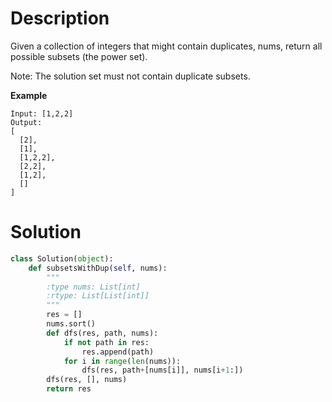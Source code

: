 # Description

Given a collection of integers that might contain duplicates, nums, return all possible subsets (the power set).

Note: The solution set must not contain duplicate subsets.

**Example**

```
Input: [1,2,2]
Output:
[
  [2],
  [1],
  [1,2,2],
  [2,2],
  [1,2],
  []
]
```

# Solution

```python
class Solution(object):
    def subsetsWithDup(self, nums):
        """
        :type nums: List[int]
        :rtype: List[List[int]]
        """
        res = []
        nums.sort()
        def dfs(res, path, nums):
            if not path in res:
                res.append(path)
            for i in range(len(nums)):
                dfs(res, path+[nums[i]], nums[i+1:])
        dfs(res, [], nums)
        return res
```
